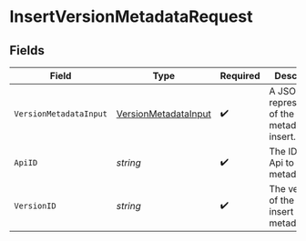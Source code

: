 # InsertVersionMetadataRequest


## Fields

| Field                                                               | Type                                                                | Required                                                            | Description                                                         |
| ------------------------------------------------------------------- | ------------------------------------------------------------------- | ------------------------------------------------------------------- | ------------------------------------------------------------------- |
| `VersionMetadataInput`                                              | [VersionMetadataInput](../../models/shared/VersionMetadataInput.md) | :heavy_check_mark:                                                  | A JSON representation of the metadata to insert.                    |
| `ApiID`                                                             | *string*                                                            | :heavy_check_mark:                                                  | The ID of the Api to insert metadata for.                           |
| `VersionID`                                                         | *string*                                                            | :heavy_check_mark:                                                  | The version ID of the Api to insert metadata for.                   |